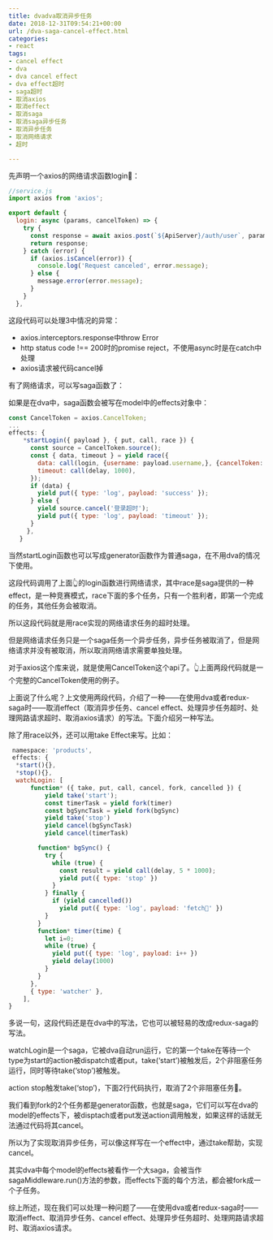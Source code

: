 ```yaml
---
title: dvadva取消异步任务
date: 2018-12-31T09:54:21+00:00
url: /dva-saga-cancel-effect.html
categories:
- react
tags:
- cancel effect
- dva
- dva cancel effect
- dva effect超时
- saga超时
- 取消axios
- 取消effect
- 取消saga
- 取消saga异步任务
- 取消异步任务
- 取消网络请求
- 超时

---
```


先声明一个axios的网络请求函数login🤪：

```js
//service.js
import axios from 'axios';

export default {
  login: async (params, cancelToken) => {
    try {
      const response = await axios.post(`${ApiServer}/auth/user`, params, cancelToken);
      return response;
    } catch (error) {
      if (axios.isCancel(error)) {
        console.log('Request canceled', error.message);
      } else {
        message.error(error.message);
      }
    }
  },
```

这段代码可以处理3中情况的异常：

  * axios.interceptors.response中throw Error
  * http status code !== 200时的promise reject，不使用async时是在catch中处理
  * axios请求被代码cancel掉

有了网络请求，可以写saga函数了：

如果是在dva中，saga函数会被写在model中的effects对象中：

```js
const CancelToken = axios.CancelToken;
...  
effects: {
    *startLogin({ payload }, { put, call, race }) {
      const source = CancelToken.source();
      const { data, timeout } = yield race({
        data: call(login, {username: payload.username,}, {cancelToken: source.token,}),
        timeout: call(delay, 1000),
      });
      if (data) {
        yield put({ type: 'log', payload: 'success' });
      } else {
        yield source.cancel('登录超时');
        yield put({ type: 'log', payload: 'timeout' });
      }
     },
   }
```

当然startLogin函数也可以写成generator函数作为普通saga，在不用dva的情况下使用。

这段代码调用了上面👆的login函数进行网络请求，其中race是saga提供的一种effect，是一种竞赛模式，race下面的多个任务，只有一个胜利者，即第一个完成的任务，其他任务会被取消。

所以这段代码就是用race实现的网络请求任务的超时处理。

但是网络请求任务只是一个saga任务一个异步任务，异步任务被取消了，但是网络请求并没有被取消，所以取消网络请求需要单独处理。

对于axios这个库来说，就是使用CancelToken这个api了。👆上面两段代码就是一个完整的CancelToken使用的例子。

上面说了什么呢？上文使用两段代码，介绍了一种——在使用dva或者redux-saga时——取消effect（取消异步任务、cancel effect、处理异步任务超时、处理网路请求超时、取消axios请求）的写法。下面介绍另一种写法。

除了用race以外，还可以用take Effect来写。比如：

```js
 namespace: 'products',
 effects: {
  *start(){},
  *stop(){},
  watchLogin: [
      function* ({ take, put, call, cancel, fork, cancelled }) {
          yield take('start');
          const timerTask = yield fork(timer)
          const bgSyncTask = yield fork(bgSync)
          yield take('stop')
          yield cancel(bgSyncTask)
          yield cancel(timerTask)

        function* bgSync() {
          try {
            while (true) {
              const result = yield call(delay, 5 * 1000);
              yield put({ type: 'stop' })
            }
          } finally {
            if (yield cancelled())
              yield put({ type: 'log', payload: 'fetch🛑' })
          }
        }
        function* timer(time) {
          let i=0;
          while (true) {
            yield put({ type: 'log', payload: i++ })
            yield delay(1000)
          }
        }
      },
      { type: 'watcher' },
    ],
}
```

多说一句，这段代码还是在dva中的写法，它也可以被轻易的改成redux-saga的写法。

watchLogin是一个saga，它被dva自动run运行，它的第一个take在等待一个type为start的action被dispatch或者put，take(&#8216;start&#8217;)被触发后，2个非阻塞任务运行，同时等待take(&#8216;stop&#8217;)被触发。

action stop触发take(&#8216;stop&#8217;)，下面2行代码执行，取消了2个非阻塞任务🤪。

我们看到fork的2个任务都是generator函数，也就是saga，它们可以写在dva的model的effects下，被disptach或者put发送action调用触发，如果这样的话就无法通过代码将其cancel。

所以为了实现取消异步任务，可以像这样写在一个effect中，通过take帮助，实现cancel。

其实dva中每个model的effects被看作一个大saga，会被当作sagaMiddleware.run()方法的参数，而effects下面的每个方法，都会被fork成一个子任务。

综上所述，现在我们可以处理一种问题了——在使用dva或者redux-saga时——取消effect、取消异步任务、cancel effect、处理异步任务超时、处理网路请求超时、取消axios请求。